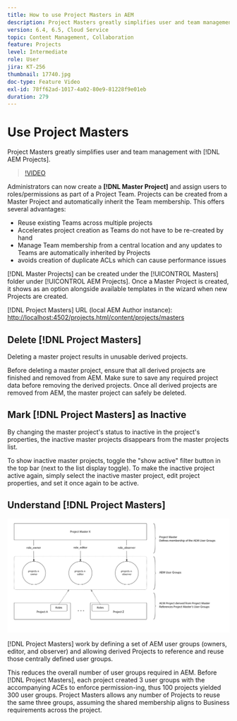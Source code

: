 ```yaml
---
title: How to use Project Masters in AEM
description: Project Masters greatly simplifies user and team management with AEM Projects.
version: 6.4, 6.5, Cloud Service
topic: Content Management, Collaboration
feature: Projects
level: Intermediate
role: User
jira: KT-256
thumbnail: 17740.jpg
doc-type: Feature Video
exl-id: 78ff62ad-1017-4a02-80e9-81228f9e01eb
duration: 279
---
```

# Use Project Masters

Project Masters greatly simplifies user and team management with [!DNL AEM Projects].

>[!VIDEO](https://video.tv.adobe.com/v/17740?quality=12&learn=on)

Administrators can now create a **[!DNL Master Project]** and assign users to roles/permissions as part of a Project Team. Projects can be created from a Master Project and automatically inherit the Team membership. This offers several advantages:

* Reuse existing Teams across multiple projects
* Accelerates project creation as Teams do not have to be re-created by hand
* Manage Team membership from a central location and any updates to Teams are automatically inherited by Projects
* avoids creation of duplicate ACLs which can cause performance issues

[!DNL Master Projects] can be created under the [!UICONTROL Masters] folder under [!UICONTROL AEM Projects]. Once a Master Project is created, it shows as an option alongside available templates in the wizard when new Projects are created.

[!DNL Project Masters] URL (local AEM Author instance): [http://localhost:4502/projects.html/content/projects/masters](http://localhost:4502/projects.html/content/projects/masters)

## Delete [!DNL Project Masters]

Deleting a master project results in unusable derived projects. 

Before deleting a master project, ensure that all derived projects are finished and removed from AEM. Make sure to save any required project data before removing the derived projects. Once all derived projects are removed from AEM, the master project can safely be deleted.

## Mark [!DNL Project Masters] as Inactive

By changing the master project's status to inactive in the project's properties, the inactive master projects disappears from the master projects list. 

To show inactive master projects, toggle the "show active" filter button in the top bar (next to the list display toggle). To make the inactive project active again, simply select the inactive master project, edit project properties, and set it once again to be active.

## Understand [!DNL Project Masters]

![Project masters technical view](assets/use-project-masters/project-masters-architecture.png)

[!DNL Project Masters] work by defining a set of AEM user groups (owners, editor, and observer) and allowing derived Projects to reference and reuse those centrally defined user groups.

This reduces the overall number of user groups required in AEM. Before [!DNL Project Masters], each project created 3 user groups with the accompanying ACEs to enforce permission-ing, thus 100 projects yielded 300 user groups. Project Masters allows any number of Projects to reuse the same three groups, assuming the shared membership aligns to Business requirements across the project.

